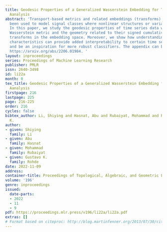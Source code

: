 ```yaml
---
title: Geodesic Properties of a Generalized Wasserstein Embedding for Time Series
  Aanalysis
abstract: 'Transport-based metrics and related embeddings (transforms) have recently
  been used to model signal classes where nonlinear structures or variations are present.
  In this paper, we study the geodesic properties of time series data with a generalized
  Wasserstein metric and the geometry related to their signed cumulative distribution
  transforms in the embedding space. Moreover, we show how understanding such geometric
  characteristics can provide added interpretability to certain time series classifiers,
  and be an inspiration for more robust classifiers. The appendix can be found at
  https://arxiv.org/abs/2206.01984. '
layout: inproceedings
series: Proceedings of Machine Learning Research
publisher: PMLR
issn: 2640-3498
id: li22a
month: 0
tex_title: Geodesic Properties of a Generalized Wasserstein Embedding for Time Series
  Aanalysis
firstpage: 216
lastpage: 225
page: 216-225
order: 216
cycles: false
bibtex_author: Li, Shiying and Hasnat, Abu and Rubaiyat, Mohammad and Rohde, Gustavo
  K.
author:
- given: Shiying
  family: Li
- given: Abu
  family: Hasnat
- given: Mohammad
  family: Rubaiyat
- given: Gustavo K.
  family: Rohde
date: 2022-11-09
address:
container-title: Proceedings of Topological, Algebraic, and Geometric Learning 2022
volume: '196'
genre: inproceedings
issued:
  date-parts:
  - 2022
  - 11
  - 9
pdf: https://proceedings.mlr.press/v196/li22a/li22a.pdf
extras: []
# Format based on citeproc: http://blog.martinfenner.org/2013/07/30/citeproc-yaml-for-bibliographies/
---
```

